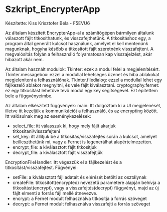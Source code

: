 # Szkript_EncrypterApp
Készítette: Kiss Krisztofer Béla - F5EVU6

Az általam készített EncrypterApp-al a számítógépen bármilyen általunk válaszott fájlt titkosíthatunk, és visszafejthetünk. 
A titkosításhoz egy, a program által generált kulcsot használunk, amelyet el kell mentenünk magunknak, hogyha később a titkosított fájlt szeretnénk visszafejteni.
A megvalósítás folyán a felhasználó folyamatosan kap visszajelzést, akár hibázott akár nem.

Az általam használt modulok:
Tkinter: ezek a modul felel a megjelenítésért.
Tkinter.messagebox: ezzel a modullal lehetséges üzenet és hiba ablakokat megjeleníteni a felhasználónak.
Tkinter.filedialog: ezzel a modullal lehet egy fájlkezelő ablakot megnyitni, és vele fájlt kiválasztani.
cryptography.fernet: ez egy titkosítást lehetővé tevő modul egy key segítségével. Ezt építettem bele a függvényeimbe.

Az általam elkészített függvények:
main:
Itt dolgoztam ki a UI megjelenését, illetve itt kezeljük a kommunikációt a felhasználó, és az encrypting között.
Itt valósulnak meg az eseménykezelések:
- select_file: itt válasszuk ki, hogy mely fájlt akarjuk titkosítani/visszafejteni
- set_key: itt állítjuk be a titkosítás/visszafejtés során a kulcsot, amelyet beilleszthetünk mi, vagy a Fernet is legenerálhat alapértelmezetten.
- encrypt_file: a kiválasztott fájlt titkosítjuk
- decrypt_file: a kiválasztott fájlt visszafejtjük

EncryptionFileHandler:
Itt végezzük el a fájlkezelést és a titkosítást/visszafejtést.
Fügvényei:
- setFile: a kiválasztott fájl adatait és elérését betölti az osztálynak
- createFile: titkosított(encrypted) nevezetű paramétere alapján behívja a titkosítást(encrypt), vagy a visszafejtés(decrypt) függvényt, majd az új 
  fájlt elmenti a forrás fájl mellé átnevezve.
- encrypt: a Fernet modult felhasználva titkosítja a forrás szöveget
- decrypt: a Fernet modult felhasználva visszafejti a forrás szöveget
